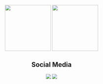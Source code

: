 <div align="center">
</p>
  <img height="150em" src="https://github-readme-stats.vercel.app/api?username=AdrianoReusSavi&show_icons=true&theme=tokyonight&include_all_commits=true&count_private=true"/>
  <img height="150em" src="https://github-readme-stats.vercel.app/api/top-langs/?username=AdrianoReusSavi&layout=compact&langs_count=7&theme=tokyonight"/>
    <br />
<h2 align="center"> Social Media </h2>
<a href="https://www.linkedin.com/in/adrianoreussavi/" title="LinkedIn Profile"><img src="https://img.shields.io/badge/LinkedIn-0077B5?style=for-the-badge&logo=linkedin&logoColor=white"></a>
<a href="https://www.instagram.com/adrianorsavi/" title="Instagram Profile"><img src="https://img.shields.io/badge/-Instagram-%23E4405F?style=for-the-badge&logo=instagram&logoColor=white"></a>
